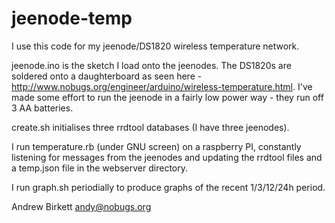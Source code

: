 jeenode-temp
============

I use this code for my jeenode/DS1820 wireless temperature network.

jeenode.ino is the sketch I load onto the jeenodes.  The DS1820s are soldered onto a daughterboard as seen here - http://www.nobugs.org/engineer/arduino/wireless-temperature.html.  I've made some effort to run the jeenode in a fairly low power way - they run off 3 AA batteries.

create.sh initialises three rrdtool databases (I have three jeenodes).

I run temperature.rb (under GNU screen) on a raspberry PI, constantly listening for messages from the jeenodes and updating the rrdtool files and a temp.json file in the webserver directory.

I run graph.sh periodially to produce graphs of the recent 1/3/12/24h period.

Andrew Birkett
andy@nobugs.org

